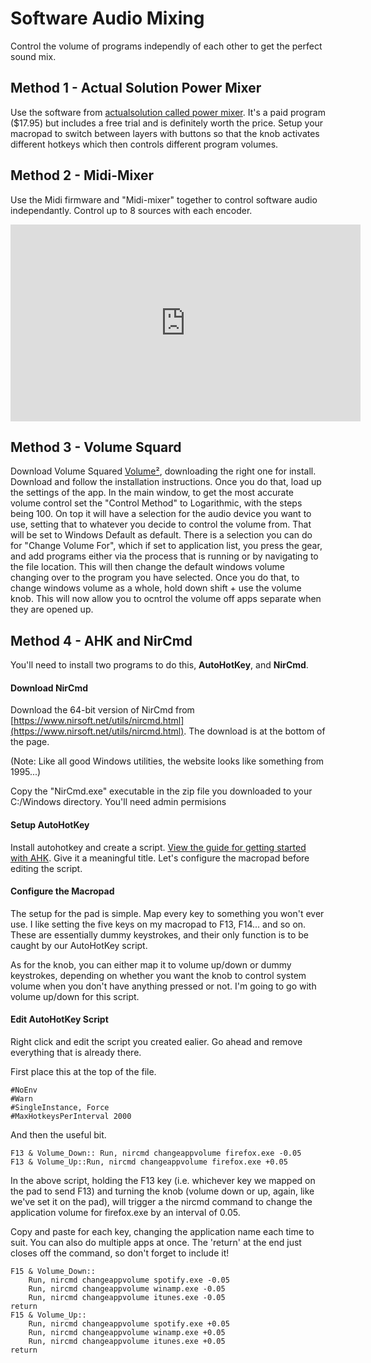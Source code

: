 # Software Audio Mixing

Control the volume of programs independly of each other to get the perfect sound mix. 

## Method 1 - Actual Solution Power Mixer

Use the software from [actualsolution called power mixer](https://actualsolution.com/power-mixer/). It's a paid program ($17.95) but includes a free trial and is definitely worth the price. Setup your macropad to switch between layers with buttons so that the knob activates different hotkeys which then controls different program volumes.

## Method 2 - Midi-Mixer

Use the Midi firmware and "Midi-mixer" together to control software audio independantly. Control up to 8 sources with each encoder.

<center><iframe width="560" height="315" src="https://www.youtube.com/embed/wpA1vrWgPRY" title="YouTube video player" frameborder="0" allow="accelerometer; autoplay; clipboard-write; encrypted-media; gyroscope; picture-in-picture" allowfullscreen></iframe></center>

## Method 3 - Volume Squard

Download Volume Squared [Volume²](https://github.com/irzyxa/Volume2), downloading the right one for install. Download and follow the installation instructions. Once you do that, load up the settings of the app. In the main window, to get the most accurate volume control set the "Control Method" to Logarithmic, with the steps being 100. On top it will have a selection for the audio device you want to use, setting that to whatever you decide to control the volume from. That will be set to Windows Default as default. There is a selection you can do for "Change Volume For", which if set to application list, you press the gear, and add programs either via the process that is running or by navigating to the file location. This will then change the default windows volume changing over to the program you have selected. Once you do that, to change windows volume as a whole, hold down shift + use the volume knob. This will now allow you to ocntrol the volume off apps separate when they are opened up.

## Method 4 - AHK and NirCmd

You'll need to install two programs to do this, **AutoHotKey**, and **NirCmd**.

#### Download NirCmd
Download the 64-bit version of NirCmd from [https://www.nirsoft.net/utils/nircmd.html](https://www.nirsoft.net/utils/nircmd.html). The download is at the bottom of the page. 

(Note: Like all good Windows utilities, the website looks like something from 1995...)

Copy the "NirCmd.exe" executable in the zip file you downloaded to your C:/Windows directory. You'll need admin permisions

#### Setup AutoHotKey
Install autohotkey and create a script. [View the guide for getting started with AHK](#installing-and-using-autohotkey). Give it a meaningful title. Let's configure the macropad before editing the script.

#### Configure the Macropad

The setup for the pad is simple. Map every key to something you won't ever use. I like setting the five keys on my macropad to F13, F14... and so on. These are essentially dummy keystrokes, and their only function is to be caught by our AutoHotKey script.

As for the knob, you can either map it to volume up/down or dummy keystrokes, depending on whether you want the knob to control system volume when you don't have anything pressed or not. I'm going to go with volume up/down for this script.

#### Edit AutoHotKey Script

Right click and edit the script you created ealier. Go ahead and remove everything that is already there.

First place this at the top of the file.
```
#NoEnv
#Warn
#SingleInstance, Force
#MaxHotkeysPerInterval 2000
```

And then the useful bit.

```
F13 & Volume_Down:: Run, nircmd changeappvolume firefox.exe -0.05
F13 & Volume_Up::Run, nircmd changeappvolume firefox.exe +0.05
```

In the above script, holding the F13 key (i.e. whichever key we mapped on the pad to send F13) and turning the knob (volume down or up, again, like we've set it on the pad), will trigger a the nircmd command to change the application volume for firefox.exe by an interval of 0.05.

Copy and paste for each key, changing the application name each time to suit. You can also do multiple apps at once. The 'return' at the end just closes off the command, so don't forget to include it!

```
F15 & Volume_Down::
	Run, nircmd changeappvolume spotify.exe -0.05
	Run, nircmd changeappvolume winamp.exe -0.05
	Run, nircmd changeappvolume itunes.exe -0.05
return
F15 & Volume_Up::
	Run, nircmd changeappvolume spotify.exe +0.05
	Run, nircmd changeappvolume winamp.exe +0.05
	Run, nircmd changeappvolume itunes.exe +0.05
return
```
